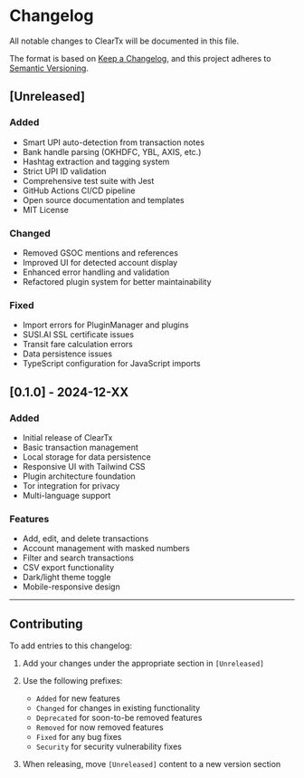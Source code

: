 # Changelog

All notable changes to ClearTx will be documented in this file.

The format is based on [Keep a Changelog](https://keepachangelog.com/en/1.0.0/),
and this project adheres to [Semantic Versioning](https://semver.org/spec/v2.0.0.html).

## [Unreleased]

### Added
- Smart UPI auto-detection from transaction notes
- Bank handle parsing (OKHDFC, YBL, AXIS, etc.)
- Hashtag extraction and tagging system
- Strict UPI ID validation
- Comprehensive test suite with Jest
- GitHub Actions CI/CD pipeline
- Open source documentation and templates
- MIT License

### Changed
- Removed GSOC mentions and references
- Improved UI for detected account display
- Enhanced error handling and validation
- Refactored plugin system for better maintainability

### Fixed
- Import errors for PluginManager and plugins
- SUSI.AI SSL certificate issues
- Transit fare calculation errors
- Data persistence issues
- TypeScript configuration for JavaScript imports

## [0.1.0] - 2024-12-XX

### Added
- Initial release of ClearTx
- Basic transaction management
- Local storage for data persistence
- Responsive UI with Tailwind CSS
- Plugin architecture foundation
- Tor integration for privacy
- Multi-language support

### Features
- Add, edit, and delete transactions
- Account management with masked numbers
- Filter and search transactions
- CSV export functionality
- Dark/light theme toggle
- Mobile-responsive design

---

## Contributing

To add entries to this changelog:

1. Add your changes under the appropriate section in `[Unreleased]`
2. Use the following prefixes:
   - `Added` for new features
   - `Changed` for changes in existing functionality
   - `Deprecated` for soon-to-be removed features
   - `Removed` for now removed features
   - `Fixed` for any bug fixes
   - `Security` for security vulnerability fixes

3. When releasing, move `[Unreleased]` content to a new version section
